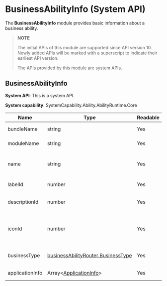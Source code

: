 # BusinessAbilityInfo (System API)

The **BusinessAbilityInfo** module provides basic information about a business ability.

> **NOTE**
>
> The initial APIs of this module are supported since API version 10. Newly added APIs will be marked with a superscript to indicate their earliest API version.
>
> The APIs provided by this module are system APIs.

## BusinessAbilityInfo

**System API**: This is a system API.

**System capability**: SystemCapability.Ability.AbilityRuntime.Core

| Name                             | Type                                                        | Readable| Writable| Description                |
| --------------------------------- | ------------------------------------------------------------ | ---- | ---- | -------------------- |
| bundleName                        | string                                                       | Yes  | No  | Bundle name.|
| moduleName                        | string                                                       | Yes  | No  | Module name.|
| name                              | string                                                       | Yes  | No  | Name of the business ability.|
| labelId                           | number                                                       | Yes  | No  | Label ID of the module.      |
| descriptionId                     | number                                                       | Yes  | No  | Description ID of the module.      |
| iconId                            | number                                                       | Yes  | No  | ID of the icon that describes the ability information.|
| businessType | [businessAbilityRouter.BusinessType](js-apis-businessAbilityRouter-sys.md#businesstype) | Yes| No| Type of the business ability.|
| applicationInfo | Array\<[ApplicationInfo](js-apis-bundleManager-applicationInfo.md)> | Yes  | No  | Application information. |
